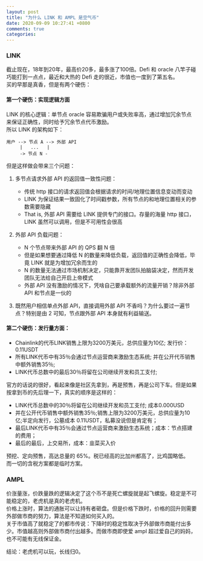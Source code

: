 ```yaml
---
layout: post
title: "为什么 LINK 和 AMPL 是空气币"
date: 2020-09-09 10:27:41 +0800
comments: true
categories: 
---
```


### LINK

截止现在，18年到20年，最高价20多，最多涨了100倍。Defi 和 oracle 八竿子碰巧能打到一点点，最近和大热的 Defi 走的很近，市值也一度到了第五名。  
买的早那是真香，但是有两个硬伤：  

#### 第一个硬伤：实现逻辑方面

LINK 的核心逻辑：单节点 oracle 容易欺骗用户或失败率高，通过增加冗余节点来保证正确性，同时给予冗余节点代币激励。  
所以 LINK 的架构如下：  

```
用户 --> 节点 A --> 外部 API
     |   ...   |
     -> 节点 N -
```

但是这样做会带来三个问题：  

1. 多节点请求外部 API 的返回值一致性问题：  
	* 传统 http 接口的请求返回值会根据请求的时间/地理位置信息变动而变动
	* LINK 为保证结果一致固化了时间戳参数，所有节点的和地理位置相关的参数需要隐藏
	* That is, 外部 API 需要给 LINK 提供专门的接口。存量的海量 http 接口，LINK 虽然可以调用，但是不可用性会很高

2. 外部 API 负载问题：
	* N 个节点带来外部 API 的 QPS 翻 N 倍
	* 但是如果想要通过降低 N 的数量来降低负载，返回值的正确性会降低，毕竟 LINK 就是为增加冗余而生的
	* N 的数量无法通过市场机制决定，只能靠开发团队拍脑袋决定，然而开发团队无法给自己开启上帝模式
	* 外部 API 没有激励的情况下，凭啥自己要承载额外的流量开销？除非外部 API 和节点是一伙的

3. 既然用户相信单点外部 API，直接调用外部 API 不香吗？为什么要过一遍节点？特别是由 2 可知，节点跟外部 API 本身就有利益输送。


#### 第二个硬伤：发行量方面：

* Chainlink的代币LINK销售上限为3200万美元，总供应量为10亿; 发行价：0.11USDT
* 所有LINK代币中有35％会通过节点运营商来激励生态系统;
并在公开代币销售中额外销售35％;
* LINK代币总数中的最后30％将留在公司继续开发和员工支付;


官方的话说的很好，看起来像是社区先拿到，再是预售，再是公司下车。但是如果按拿到币的先后理一下，真实的顺序是这样的：  


* LINK代币总数中的30％将留在公司继续开发和员工支付; 成本0.000USD
* 并在公开代币销售中额外销售35％;销售上限为3200万美元，总供应量为10亿;半定向发行，公墓成本 0.11USDT，私募没说但是肯定有；
* 最后LINK代币中有35％会通过节点运营商来激励生态系统；成本：节点搭建的费用；
* 最后的最后，上交易所，成本：韭菜买入价

预挖、定向预售，高达总量的 65%。税已经高的比加州都高了，比鸡国略低。  
而一切的含税方案都是临时方案。  


### AMPL

价涨量涨，价跌量跌的逻辑决定了这个币不是死亡螺旋就是起飞螺旋。稳定是不可能稳定的，老虎机是真的老虎机。  
价格上涨时，算法的通胀可以让持有者砸盘。但是价格下跌时，价格的回升则需要外部做市商的努力，算法是不知道如何买入的。  
关于市值高了就稳定了的都市传说：下降时的稳定性取决于外部做市商能付出多少。市值越高则外部做市商付出越多。而做市商即使爱 ampl 超过爱自己的妈妈，也不可能有无线保证金。  

结论：老虎机可以玩，长线归0。  




